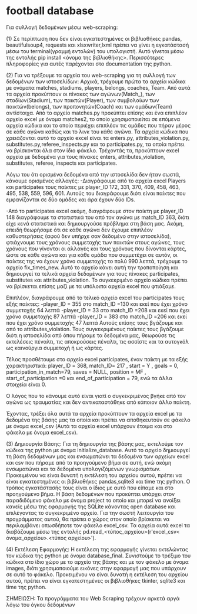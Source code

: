 # football database

Για συλλογή δεδομένων μέσω web-scraping:

(1) Σε περίπτωση που δεν είναι εγκατεστημένες οι βιβλιοθήκες pandas, beautifulsoup4, requests και xlsxwriter,lxml 
πρέπει να γίνει η εγκατάστασή μέσω του terminal(γραμμή εντολών) του υπολογιστή. Αυτό γίνεται μέσω της εντολής 
pip install <όνομα της βιβλιοθήκης>. Περισσότερες πληροφορίες για αυτές παρέχονται στο documentation της python.

(2) Για να τρέξουμε τα αρχεία του web-scraping για τη συλλογή των δεδομένων των ιστοσελίδων:
Αρχικά, τρέχουμε πρώτα τα αρχεία κώδικα με ονόματα matches, stadiums, players, belongs, coaches, Team. 
Από αυτά τα αρχεία προκύπτουν οι πίνακες των αγώνων(Match_), των σταδίων(Stadium), των παικτών(Player),
των συμβολαίων των παικτών(belongs), των προπονητών(Coach) και των ομάδων(Team) αντίστοιχα. 
Από το αρχείο matches.py προκύπτει επίσης και ένα επιπλέον αρχείο excel με όνομα matches2, 
το οποίο χρησιμοποιείται σε επόμενα αρχεία κώδικα και το οποίο περιέχει επιπλέον τις ομάδες που πήραν 
μέρος σε κάθε αγώνα καθώς και το λινκ του κάθε αγώνα. Τα αρχεία κώδικα που χρειάζονται αυτό το αρχείο excel 
είναι τα enters.py, attributes_violation.py, substitutes.py,referee_inspects.py και το participates.py, 
τα οποία πρέπει να βρίσκονται όλα στον ίδιο φάκελο. Τρέχοντάς τα, προκύπτουν excel αρχεία με δεδομένα 
για τους πίνακες enters, attributes_violation, substitutes, referee, inspects και participates. 

Λόγω του ότι ορισμένα δεδομένα από την ιστοσελίδα δεν ήταν σωστά, κάνουμε ορισμένες αλλαγές:
-Διαγράφουμε από το αρχεία excel Players και participates τους παίκτες με player_ID 172, 331, 370, 409, 458, 
 463, 495, 538, 559, 596, 601. Αυτούς του διαγράφουμε διότι είναι παίκτες που εμφανίζονται σε δύο ομάδες και άρα έχουν δύο IDs.

-Από το participates excel ακόμη, διαγράφουμε στον παίκτη με player_ID 148 διαγράφουμε τα στατιστικά του από τον αγώνα με match_ID 363,
 διότι είχε κενά στατιστικά και δημιουργούσε πρόβλημα στη βάση μας.
Ακόμη, επειδή θεωρήσαμε ότι σε κάθε αγώνα δεν έχουμε επιπλέον καθυστερήσεις (αφού δεν υπήρχε σαν δεδομένο στην ιστοσελίδα), 
φτιάχνουμε τους χρόνους συμμετοχής των παικτών στους αγώνες, τους χρόνους που γίνονται οι αλλαγές και τους χρόνους που δίνονται κάρτες, 
ώστε σε κάθε αγώνα και για κάθε ομάδα που συμμετέχει σε αυτόν, οι παίκτες της να έχουν χρόνο συμμετοχής το πολύ 990 λεπτά, 
τρέχουμε τo αρχείο fix_times_new. Αυτό το αρχείο κάνει αυτή την τροποποίηση και δημιουργεί τα τελικά αρχεία δεδομένων για τους πίνακες participates, 
substitutes και attributes_violation. Το συγκεκριμένο αρχείο κώδικα πρέπει να βρίσκεται επίσης μαζί με τα υπόλοιπα αρχεία excel που φτιάξαμε.

Επιπλέον, διαγράφουμε από το τελικό αρχείο excel του participates τους εξής παίκτες:
-player_ID = 355 στο match_ID =130 και εκεί που έχει χρόνο συμμετοχής 64 λεπτά
-player_ID = 33 στο match_ID =208 και εκεί που έχει χρόνο συμμετοχής 87 λεπτά
-player_ID = 383 στο match_ID =206 και εκεί που έχει χρόνο συμμετοχής 47 λεπτά
Αυτούς επίσης τους βγάζουμε και από το attributes_violation. Τους συγκεκριμένους παίκτες τους βγάζουμε διότι η ιστοσελίδα από όπου πήραμε τα δεδομένα μας, 
θεωρούσε τις εκτελέσεις πέναλτι, τις αποκρούσεις πέναλτι, τις ασσίστς και τα αυτογκόλ ως καινούργια συμμετοχή ή ως κάρτες.

Τέλος προσθέτουμε στο αρχείο excel participates, έναν παίκτη με τα εξής χαρακτηριστικά:
player_ID = 368, match_ID= 217 , start = Y , goals = 0, participation_in_match=79, saves = NULL, position = MF , 
start_of_participation =0 και end_of_participation = 79, ενώ τα άλλα στοιχεία είναι 0.

Ο λόγος που το κάνουμε αυτό είναι γιατί ο συγκεκριμένος βγήκε από τον αγώνα ως τραυματίας και δεν αντικαταστάθηκε από κάποιον άλλο παίκτη.

Έχοντας, τρέξει όλα αυτά τα αρχεία προκύπτουν τα αρχεία excel με τα δεδομένα της βάσης μας τα οποία και πρέπει να αποθηκευτούν σε φάκελο με όνομα excel_csv 
(Αυτά τα αρχεία excel υπάρχουν έτοιμα και στο φάκελο με όνομα excel_csv).

(3) Δημιουργία Βάσης: Για τη δημιουργία της βάσης μας, εκτελούμε τον κώδικα της python με όνομα initialize_database. 
Αυτό το αρχείο δημιουργεί τη βάση δεδομένων μας και ενσωματώνει τα δεδομένα των αρχείων excel και csv που πήραμε από το προηγούμενο βήμα σε αυτή,
ενώ ακόμη ενσωματώνει και τα δεδομένα υπολογιζόμενων γνωρισμάτων. Προκειμένου να είναι δυνατή η εκτέλεση του αρχείου αυτού, 
πρέπει να είναι εγκατεστημένες οι βιβλιοθήκες pandas,sqlite3 και time της python.
 Ο τρόπος εγκατάστασής τους είναι ο ίδιος με αυτό που είπαμε και στο προηγούμενο βήμα. 
Η βάση δεδομένων που προκύπτει υπάρχει στον παραδιδόμενο φάκελο με όνομα project το οποίο και μπορεί να ανοίξει κανείς μέσω της εφαρμογής 
της SQLite κάνοντας open database και επιλέγοντας το συγκεκριμένο αρχείο. Για την σωστή λειτουργία του προγράμματος αυτού, 
θα πρέπει ο χώρος στον οποίο βρίσκεται να περιλαμβάνει οπωσδήποτε τον φάκελο excel_csv. Τα αρχεία αυτά excel τα διαβάζουμε 
μέσω της εντολής pd.read_<τύπος_αρχείου>(r'excel_csv\< όνομα_αρχείου>.<τύπος αρχείου>').

(4) Εκτέλεση Εφαρμογής: Η εκτέλεση της εφαρμογής γίνεται εκτελώντας τον κώδικα της python με όνομα database_final. 
Συνιστούμε το τρέξιμο του κώδικα στο ίδιο χώρο με το αρχείο της βάσης και με τον φάκελο με όνομα images, 
διότι χρησιμοποιούμε εικόνες στην εφαρμογή μας που υπάρχουν σε αυτό το φάκελο. Προκειμένου να είναι δυνατή η εκτέλεση του αρχείου αυτού, 
πρέπει να είναι εγκατεστημένες οι βιβλιοθήκες tkinter, sqlite3 και time της python.

ΣΗΜΕΙΩΣΗ: Τα προγράμματα του Web Scraping τρέχουν αρκετά αργά λόγω του όγκου δεδομένων

